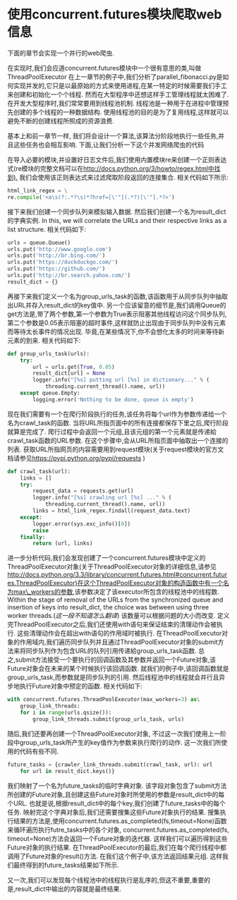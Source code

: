 # 使用concurrent.futures模块爬取web信息

下面的章节会实现一个并行的web爬虫.

在实现时,我们会应道concurrent.futures模块中一个很有意思的类,叫做ThreadPoolExecutor 在上一章节的例子中,我们分析了parallel\_fibonacci.py是如何实现并发的,它只是以最原始的方式来使用进程,在某一特定的时候需要我们手工来创建和初始化一个个线程. 然而在大型程序中还想这样手工管理线程就太困难了. 在开发大型程序时,我们常常要用到线程池机制. 线程池是一种用于在进程中管理预先创建的多个线程的一种数据结构. 使用线程池的目的是为了复用线程,这样就可以避免不断的创建线程所照成的资源浪费.

基本上和前一章节一样, 我们将会设计一个算法,该算法分阶段地执行一些任务,并且这些任务也会相互影响. 下面,让我们分析一下这个并发网络爬虫的代码

在导入必要的模块,并设置好日志文件后,我们使用内置模块re来创建一个正则表达式(re模块的完整文档可以在<http://docs.python.org/3/howto/regex.html中找到).> 我们会使用该正则表达式来过滤爬取阶段返回的连接集合. 相关代码如下所示:

```python
html_link_regex = \
re.compile('<a\s(?:.*?\s)*?href=[\'"](.*?)[\'"].*?>')
```

接下来我们创建一个同步队列来模拟输入数据. 然后我们创建一个名为result\_dict的字典实例. In this, we will correlate the URLs and their respective links as a list structure. 相关代码如下:

```python
urls = queue.Queue()
urls.put('http://www.google.com')
urls.put('http://br.bing.com/')
urls.put('https://duckduckgo.com/')
urls.put('https://github.com/')
urls.put('http://br.search.yahoo.com/')
result_dict = {}
```

再接下来我们定义一个名为group\_urls\_task的函数,该函数用于从同步队列中抽取出URL并存入result\_dict的key值中. 另一个应该留意的细节是,我们调用Queue的get方法是,带了两个参数,第一个参数为True表示阻塞其他线程访问这个同步队列,第二个参数是0.05表示阻塞的超时事件,这样就防止出现由于同步队列中没有元素而等待太长事件的情况出现. 毕竟,在某些情况下,你不会想化太多的时间来等待新元素的到来. 相关代码如下:

```python
def group_urls_task(urls):
    try:
        url = urls.get(True, 0.05)
        result_dict[url] = None
        logger.info("[%s] putting url [%s] in dictionary..." % (
            threading.current_thread().name, url))
    except queue.Empty:
        logging.error('Nothing to be done, queue is empty')
```

现在我们需要有一个在爬行阶段执行的任务,该任务将每个url作为参数传递给一个名为crawl\_task的函数. 当将URL所指页面中的所有连接都保存下里之后,爬行阶段就算是完成了. 爬行过程中会返回一个元组,且该元组的第一个元素就是传递給crawl\_task函数的URL参数. 在这个步骤中,会从URL所指页面中抽取出一个连接的列表. 获取URL所指网页的内容需要用到request模块(关于request模块的官方文档请参见<https://pypi.python.org/pypi/requests> )

```python
def crawl_task(url):
    links = []
    try:
        request_data = requests.get(url)
        logger.info("[%s] crawling url [%s] ..." % (
            threading.current_thread().name, url))
        links = html_link_regex.findall(request_data.text)
    except:
        logger.error(sys.exc_info()[0])
        raise
    finally:
        return (url, links)
```

进一步分析代码,我们会发现创建了一个concurrent.futures模块中定义的ThreadPoolExecutor对象(关于ThreadPoolExecutor对象的详细信息,请参见 <http://docs.python.org/3.3/library/concurrent.futures.html#concurrent.futures.ThreadPoolExecutor)在这个ThreadPoolExecutor对象的构造函数中有一个名为max\_workers的参数>,该参数决定了该executor所包含的线程池中的线程数. Within the stage of removal of the URLs from the synchronized queue and insertion of keys into result\_dict, the choice was between using three worker threads.(*这一段不知道怎么翻译*) 该数量可以根据问题的大小而改变. 定义完ThreadPoolExecutor之后,我们还使用with语句来保证结束的清理动作会被执行. 这些清理动作会在超出with语句的作用域时被执行. 在ThreadPoolExecutor对象的作用域内,我们遍历同步队列并且通过ThreadPoolExecutor对象的submit方法来将同步队列作为包含URL的队列引用传递給group\_urls\_task函数. 总之,submit方法接受一个要执行的回调函数及其参数并返回一个Future对象,该Future对象会在未来的某个时候执行该回调函数. 就我们的例子中,该回调函数就是group\_urls\_task,而参数就是同步队列的引用. 然后线程池中的线程就会并行且异步地执行Future对象中预定的函数. 相关代码如下:

```python
with concurrent.futures.ThreadPoolExecutor(max_workers=3) as\
    group_link_threads:
    for i in range(urls.qsize()):
        group_link_threads.submit(group_urls_task, urls)
```

随后,我们还要再创建一个ThreadPoolExecutor对象, 不过这一次我们使用上一阶段中group\_urls\_task所产生的key值作为参数来执行爬行的动作. 这一次我们所使用的代码有些不同.

```python
future_tasks = {crawler_link_threads.submit(crawl_task, url): url  
    for url in result_dict.keys()}
```

我们映射了一个名为future\_tasks的临时字典对象. 该字段对象包含了submit方法所创建的Future对象,且创建这些Future对象时所使用的参数是result\_dict中的每个URL. 也就是说,根据result\_dict中的每个key,我们创建了future\_tasks中的每个任务. 映射完这个字典对象后,我们还需要搜集这些Future对象执行的结果. 搜集执行结果的方法是,使用concurrent.futures.as\_completed(fs,timeout=None)函数来循环遍历执行futre\_tasks中的各个对象, concurrent.futures.as\_completed(fs, timeout=None)方法会返回一个Future对象的迭代器. 这样我们可以遍历得到这些Future对象的执行结果. 在ThreadPoolExecutor的最后,我们在每个爬行线程中都调用了Future对象的result()方法. 在我们这个例子中,该方法返回结果元组. 这样我们最终得到的future\_tasks结果如下所示.

又一次,我们可以发现每个线程池中的线程执行是乱序的,但这不重要,重要的是,result\_dict中输出的内容就是最终结果.
